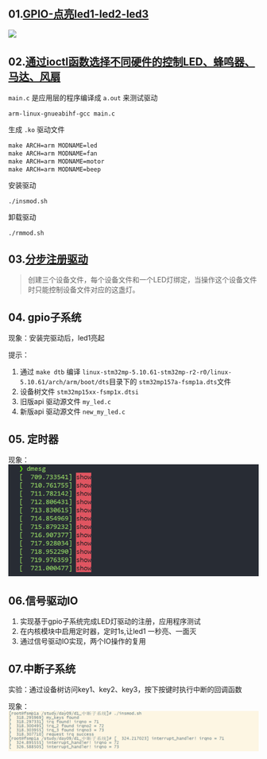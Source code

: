 ## 01.[GPIO-点亮led1-led2-led3](https://github.com/zhuang-xd/demo-code/tree/master/linux%E9%A9%B1%E5%8A%A8/01.GPIO-%E7%82%B9%E4%BA%AEled1-led2-led3)

![](assets/Video_20230704_080057_159.gif)

## 02.[通过ioctl函数选择不同硬件的控制LED、蜂鸣器、马达、风扇](https://github.com/zhuang-xd/demo-code/tree/master/linux%E9%A9%B1%E5%8A%A8/02.%E9%80%9A%E8%BF%87ioctl%E5%87%BD%E6%95%B0%E9%80%89%E6%8B%A9%E4%B8%8D%E5%90%8C%E7%A1%AC%E4%BB%B6%E7%9A%84%E6%8E%A7%E5%88%B6LED%E3%80%81%E8%9C%82%E9%B8%A3%E5%99%A8%E3%80%81%E9%A9%AC%E8%BE%BE%E3%80%81%E9%A3%8E%E6%89%87)

`main.c` 是应用层的程序编译成 `a.out` 来测试驱动

```shell
arm-linux-gnueabihf-gcc main.c
```

生成 `.ko` 驱动文件

```shell
make ARCH=arm MODNAME=led
make ARCH=arm MODNAME=fan
make ARCH=arm MODNAME=motor
make ARCH=arm MODNAME=beep
```

安装驱动

```shell
./insmod.sh
```

卸载驱动

```shell
./rmmod.sh
```

## 03.[分步注册驱动](https://github.com/zhuang-xd/demo-code/tree/master/linux%E9%A9%B1%E5%8A%A8/03.%20%E5%88%86%E6%AD%A5%E6%B3%A8%E5%86%8C%EF%BC%8C%E6%AF%8F%E4%B8%AA%E8%AE%BE%E5%A4%87%E6%96%87%E4%BB%B6%E6%8E%A7%E5%88%B6%E4%B8%80%E4%B8%AALED)

> 创建三个设备文件，每个设备文件和一个LED灯绑定，当操作这个设备文件时只能控制设备文件对应的这盏灯。

## 04. gpio子系统

现象：安装完驱动后，led1亮起

提示：

1. 通过 `make dtb` 编译 `linux-stm32mp-5.10.61-stm32mp-r2-r0/linux-5.10.61/arch/arm/boot/dts`目录下的 `stm32mp157a-fsmp1a.dts`文件
2. 设备树文件 `stm32mp15xx-fsmp1x.dtsi`
3. 旧版api 驱动源文件 `my_led.c`
4. 新版api 驱动源文件 `new_my_led.c`

## 05. 定时器

现象：![image-20230711154248847](assets/image-20230711154248847.png)

## 06.信号驱动IO

1. 实现基于gpio子系统完成LED灯驱动的注册，应用程序测试
2. 在内核模块中启用定时器，定时1s,让led1 一秒亮、一面灭
3. 通过信号驱动IO实现，两个IO操作的复用

## 07.中断子系统

实验：通过设备树访问key1、key2、key3，按下按键时执行中断的回调函数

现象：![image-20230712141915609](assets\image-20230712141915609.png)
